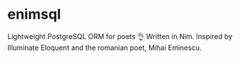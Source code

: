 # enimsql
Lightweight PostgreSQL ORM for poets 👌 Written in Nim. Inspired by Illuminate Eloquent and the romanian poet, Mihai Eminescu.
